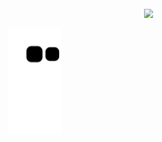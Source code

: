



<!--
**ehsc/ehsc** is a ✨ _special_ ✨ repository because its `README.md` (this file) appears on your GitHub profile.
### Hi there 👋
Here are some ideas to get you started:
<h4 align="center"><samp> Hi there 👋 </samp></h4>
- 🔭 I’m currently working on ...
- 🌱 I’m currently learning ...
- 👯 I’m looking to collaborate on ...
- 🤔 I’m looking for help with ...
- 💬 Ask me about ...
- 📫 How to reach me: ...
- 😄 Pronouns: ...
- ⚡ Fun fact: ...
<p align="center"><img src="https://i.giphy.com/RThN0hOS2GO4M.gif" /></p>
-->

<p align="center"><img src="[https://i.giphy.com/RThN0hOS2GO4M.gif](https://cdn.oldskull.net/wp-content/uploads/2019/05/8-motocross-saito-gifs-oldskull-.gif)" /></p>

![snake gif](https://github.com/ehsc/ehsc/blob/output/github-contribution-grid-snake.svg) 

